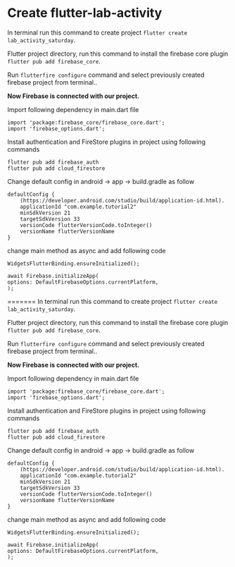 # Create flutter-lab-activity

In terminal run this command to create project `flutter create lab_activity_saturday`.

Flutter project directory, run this command to install the firebase core plugin `flutter pub add firebase_core`.

Run `flutterfire configure` command and select previously created firebase project from terminal..

<b>Now Firebase is connected with our project.</b>

Import following dependency in main.dart file

```
import 'package:firebase_core/firebase_core.dart';
import 'firebase_options.dart';
```

Install authentication and FireStore plugins in project using following commands

```
flutter pub add firebase_auth
flutter pub add cloud_firestore
```

Change default config in android -> app -> build.gradle as follow

```
defaultConfig {
    (https://developer.android.com/studio/build/application-id.html).
    applicationId "com.example.tutorial2"
    minSdkVersion 21
    targetSdkVersion 33
    versionCode flutterVersionCode.toInteger()
    versionName flutterVersionName
}
```

change main method as async and add following code

```
WidgetsFlutterBinding.ensureInitialized();

await Firebase.initializeApp(
options: DefaultFirebaseOptions.currentPlatform,
);
```
=======
In terminal run this command to create project ``` flutter create lab_activity_saturday ```.

Flutter project directory, run this command to install the firebase core plugin `` flutter pub add firebase_core ``.

Run `` flutterfire configure `` command and select previously created firebase project from terminal..

<b>Now Firebase is connected with our project.</b>

Import following dependency in main.dart file 

```
import 'package:firebase_core/firebase_core.dart';
import 'firebase_options.dart';
```

Install authentication and FireStore plugins in project using following commands

```
flutter pub add firebase_auth
flutter pub add cloud_firestore
```

Change default config in android -> app -> build.gradle as follow

```
defaultConfig {
    (https://developer.android.com/studio/build/application-id.html).
    applicationId "com.example.tutorial2"
    minSdkVersion 21
    targetSdkVersion 33
    versionCode flutterVersionCode.toInteger()
    versionName flutterVersionName
}
```

change main method as async and add following code
```
WidgetsFlutterBinding.ensureInitialized();

await Firebase.initializeApp(
options: DefaultFirebaseOptions.currentPlatform,
);
```
